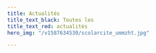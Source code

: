 ```yaml
---
title: Actualités
title_text_black: Toutes les
title_text_red: actualités
hero_img: "/v1587634530/scolarcite_ummzht.jpg"

---
```

